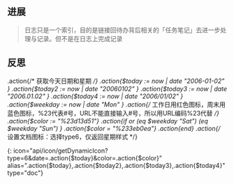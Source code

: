 
## 进展
> 日志只是一个索引，目的是链接回待办背后相关的「任务笔记」去进一步处理与记录。但不是在日志上完成记录



## 反思







.action{/* 获取今天日期和星期 */}
.action{$today := now | date "2006-01-02" }
.action{$today2 := now | date "20060102" }
.action{$today3 := now | date "2006.01.02" }
.action{$today4 := now | date "2006/01/02" }
.action{$weekday := now | date "Mon" }
.action{/* 工作日用红色图标，周末用蓝色图标，%23代表#号，URL不能直接输入#号，所以用URL编码%23代替 */}
.action{$color := "%23d13d51"}
.action{if or (eq $weekday "Sat")  (eq $weekday "Sun") }
.action{$color = "%233eb0ea"}
.action{end} 
.action{/* 设置文档图标：选择type6，仅返回星期样式 */}

{: icon="api/icon/getDynamicIcon?type=6&date=.action{$today}&color=.action{$color}" alias=".action{$today},.action{$today2},.action{$today3},.action{$today4}"  type="doc"}
